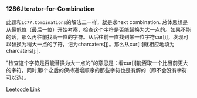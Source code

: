 ### 1286.Iterator-for-Combination

此题和```LC77.Combinations```的解法二一样，就是求next combination. 总体思想是从最低位（最后一位）开始考察，检查这个字符是否能替换为大一点的。如果不能的话，那么再往前找高一位的字符。从后往前一直找到某一位字符cur[i]，发现可以替换为稍大一点的字符，记为charcaters[j]。那么从cur[i:]就相应地填为charcaters[j:].

"检查这个字符是否能替换为大一点的"的意思是：看cur[i]能否取一个比当前更大的字符，同时第i个之后的保持递增顺序的那些字符也是有解的（即不会没有字符可以选）。


[Leetcode Link](https://leetcode.com/problems/iterator-for-combination)